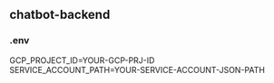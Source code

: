 ## chatbot-backend  
### .env  
 GCP_PROJECT_ID=YOUR-GCP-PRJ-ID  
 SERVICE_ACCOUNT_PATH=YOUR-SERVICE-ACCOUNT-JSON-PATH  
